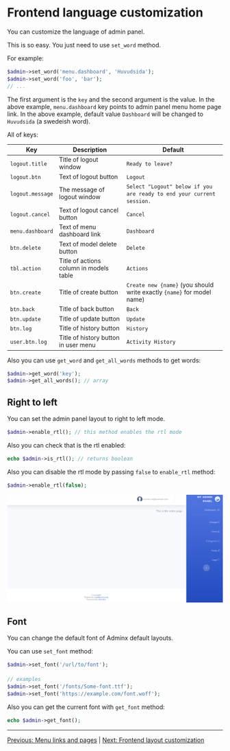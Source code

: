 # Frontend language customization
You can customize the language of admin panel.

This is so easy. You just need to use `set_word` method.

For example:

```php
$admin->set_word('menu.dashboard', 'Huvudsida');
$admin->set_word('foo', 'bar');
// ...
```

The first argument is the `key` and the second argument is the value. In the above example, `menu.dashboard` key points to admin panel menu home page link. In the above example, default value `Dashboard` will be changed to `Huvudsida` (a swedeish word).

All of keys:

|Key|Description|Default|
|---|-----------|-------|
|`logout.title`|Title of logout window|`Ready to leave?`|
|`logout.btn`|Text of logout button|`Logout`|
|`logout.message`|The message of logout window|`Select "Logout" below if you are ready to end your current session.`|
|`logout.cancel`|Text of logout cancel button|`Cancel`|
|`menu.dashboard`|Text of menu dashboard link|`Dashboard`|
|`btn.delete`|Text of model delete button|`Delete`|
|`tbl.action`|Title of actions column in models table|`Actions`|
|`btn.create`|Title of create button|`Create new {name}` (you should write exactly `{name}` for model name)|
|`btn.back`|Title of back button|`Back`|
|`btn.update`|Title of update button|`Update`|
|`btn.log`|Title of history button|`History`|
|`user.btn.log`|Title of history button in user menu|`Activity History`|

Also you can use `get_word` and `get_all_words` methods to get words:

```php
$admin->get_word('key');
$admin->get_all_words(); // array
```

## Right to left
You can set the admin panel layout to right to left mode.

```php
$admin->enable_rtl(); // this method enables the rtl mode
```

Also you can check that is the rtl enabled:

```php
echo $admin->is_rtl(); // returns boolean
```

Also you can disable the rtl mode by passing `false` to `enable_rtl` method:

```php
$admin->enable_rtl(false);
```

<img src="/doc/images/rtl.png" />

## Font
You can change the default font of Adminx default layouts.

You can use `set_font` method:

```php
$admin->set_font('/url/to/font');

// examples
$admin->set_font('/fonts/Some-font.ttf');
$admin->set_font('https://example.com/font.woff');
```

Also you can get the current font with `get_font` method:

```php
echo $admin->get_font();
```

---

[Previous: Menu links and pages](01_menu_links_and_pages.md) | [Next: Frontend layout customization](03_frontend_layout_customization.md)
